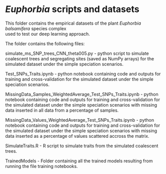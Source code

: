 # ***Euphorbia* scripts and datasets**
This folder contains the empirical datasets of the plant *Euphorbia balsamifera* species complex  
used to test our deep learning approach. 

The folder contains the following files:

simulate_ms_SNP_trees_CNN_theta005.py - python script to simulate coalescent trees and segregating sites (saved as NumPy arrays)
for the simulated dataset under the simple speciation scenarios.

Test_SNPs_Traits.ipynb -  python notebook containing code and outputs for training and cross-validation 
for the simulated dataset under the simple speciation scenarios.

MissingData_Samples_WeightedAverage_Test_SNPs_Traits.ipynb - python notebook containing code and outputs for training and cross-validation 
for the simulated dataset under the simple speciation scenarios with missing data inserted in all data from a percentage of samples.

MissingData_Values_WeightedAverage_Test_SNPs_Traits.ipynb - python notebook containing code and outputs for training and cross-validation 
for the simulated dataset under the simple speciation scenarios with missing data inserted as a percentage of values scattered accross the matrix.

SimulateTraits.R - R script to simulate traits from the simulated coalescent trees.

TrainedModels - Folder containing all the trained models resulting from running the file training notebooks.

